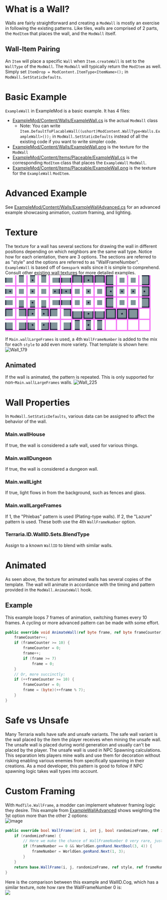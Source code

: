 # What is a Wall?
Walls are fairly straightforward and creating a `ModWall` is mostly an exercise in following the existing patterns. Like tiles, walls are comprised of 2 parts, the `ModItem` that places the wall, and the `ModWall` itself.

## Wall-Item Pairing
An `Item` will place a specific `Wall` when `Item.createWall` is set to the `WallType` of the `ModWall`. The `ModWall` will typically return the `ModItem` as well. Simply set `ItemDrop = ModContent.ItemType<ItemName>();` in `ModWall.SetStaticDefaults`.

# Basic Example
`ExampleWall` in ExampleMod is a basic example. It has 4 files:
* [ExampleMod/Content/Walls/ExampleWall.cs](https://github.com/tModLoader/tModLoader/blob/1.4/ExampleMod/Content/Walls/ExampleWall.cs) is the actual `ModWall` class
  * Note: You can write `Item.DefaultToPlacableWall((ushort)ModContent.WallType<Walls.ExampleWall>());` in `ModWall.SetStaticDefaults` instead of all the existing code if you want to write simpler code.
* [ExampleMod/Content/Walls/ExampleWall.png](https://github.com/tModLoader/tModLoader/blob/1.4/ExampleMod/Content/Walls/ExampleWall.png) is the texture for the `ModWall`
* [ExampleMod/Content/Items/Placeable/ExampleWall.cs](https://github.com/tModLoader/tModLoader/blob/1.4/ExampleMod/Content/Items/Placeable/ExampleWall.cs) is the corresponding `ModItem` class that places the `ExampleWall` `ModWall`.
* [ExampleMod/Content/Items/Placeable/ExampleWall.png](https://github.com/tModLoader/tModLoader/blob/1.4/ExampleMod/Content/Items/Placeable/ExampleWall.png) is the texture for the `ExampleWall` `ModItem`.

# Advanced Example
See [ExampleMod/Content/Walls/ExampleWallAdvanced.cs](https://github.com/tModLoader/tModLoader/blob/1.4/ExampleMod/Content/Walls/ExampleWallAdvanced.cs) for an advanced example showcasing animation, custom framing, and lighting.

# Texture
The texture for a wall has several sections for drawing the wall in different positions depending on which neighbors are the same wall type. Notice how for each orientation, there are 3 options. The sections are referred to as "style" and the options are referred to as "WallFrameNumber". `ExampleWall` is based off of `Gemspark` walls since it is simple to comprehend. Consult other [existing wall textures](https://github.com/tModLoader/tModLoader/wiki/Intermediate-Prerequisites#vanilla-texture-file-reference) for more detailed examples.    
![](https://github.com/tModLoader/tModLoader/blob/1.4/ExampleMod/Content/Walls/ExampleWall.png)

If `Main.wallLargeFrames` is used, a 4th `WallFrameNumber` is added to the mix for each `style` to add even more variety. That template is shown here:    
![Wall_179](https://user-images.githubusercontent.com/4522492/191140372-60a897bf-f69c-4615-bab5-57cefc84066c.png)

## Animated
If the wall is animated, the pattern is repeated. This is only supported for non-`Main.wallLargeFrames` walls.
![Wall_225](https://user-images.githubusercontent.com/4522492/191140761-06536d43-3b87-4ffc-b036-d3b9cf1739f0.png)

# Wall Properties
In `ModWall.SetStaticDefaults`, various data can be assigned to affect the behavior of the wall.
### Main.wallHouse
If true, the wall is considered a safe wall, used for various things.
### Main.wallDungeon 
If true, the wall is considered a dungeon wall.
### Main.wallLight 
If true, light flows in from the background, such as fences and glass.
### Main.wallLargeFrames 
If 1, the "Phlebas" pattern is used (Plating-type walls). If 2, the "Lazure" pattern is used. These both use the 4th `WallFrameNumber` option.
### Terraria.ID.WallID.Sets.BlendType
Assign to a known `WallID` to blend with similar walls.

# Animated
As seen above, the texture for animated walls has several copies of the template. The wall will animate in accordance with the timing and pattern provided in the `ModWall.AnimateWall` hook.

## Example
This example loops 7 frames of animation, switching frames every 10 frames. A cycling or more advanced pattern can be made with some effort. 
```cs
public override void AnimateWall(ref byte frame, ref byte frameCounter) {
	frameCounter++;
	if (frameCounter >= 10) {
		frameCounter = 0;
		frame++;
		if (frame >= 7)
			frame = 0;
	}
	// Or, more succinctly:
	if (++frameCounter >= 10) {
		frameCounter = 0;
		frame = (byte)(++frame % 7);
	}
}
```

# Safe vs Unsafe
Many Terraria walls have safe and unsafe variants. The safe wall variant is the wall placed by the item the player receives when mining the unsafe wall. The unsafe wall is placed during world generation and usually can't be placed by the player. The unsafe wall is used in NPC Spawning calculations. This separation lets players mine walls and use them for decoration without risking enabling various enemies from specifically spawning in their creations. As a mod developer, this pattern is good to follow if NPC spawning logic takes wall types into account.

# Custom Framing
With `ModTile.WallFrame`, a modder can implement whatever framing logic they desire. This example from [ExampleWallAdvanced](https://github.com/tModLoader/tModLoader/blob/1.4/ExampleMod/Content/Walls/ExampleWallAdvanced.cs#L49) shows weighting the 1st option more than the other 2 options:    
![image](https://user-images.githubusercontent.com/4522492/191853500-0208243b-68cd-4302-8984-79d5c2f81468.png)

```cs
public override bool WallFrame(int i, int j, bool randomizeFrame, ref int style, ref int frameNumber) {
	if (randomizeFrame) {
		// Here we make the chance of WallFrameNumber 0 very rare, just for visual variety: https://i.imgur.com/9Irak3p.png
		if (frameNumber == 0 && WorldGen.genRand.NextBool(3, 4)) {
			frameNumber = WorldGen.genRand.Next(1, 3);
		}
	}
	return base.WallFrame(i, j, randomizeFrame, ref style, ref frameNumber);
}
```
Here is the comparison between this example and WallID.Cog, which has a similar texture, note how rare the WallFrameNumber 0 is:    
![]( https://i.imgur.com/9Irak3p.png)